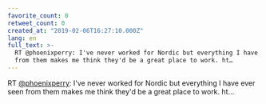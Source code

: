 ```yaml
---
favorite_count: 0
retweet_count: 0
created_at: "2019-02-06T16:27:10.000Z"
lang: en
full_text: >-
  RT @phoenixperry: I've never worked for Nordic but everything I have ever seen
  from them makes me think they'd be a great place to work. ht…
---
```


RT [@phoenixperry](https://twitter.com/phoenixperry): I've never worked for
Nordic but everything I have ever seen from them makes me think they'd be a
great place to work. ht…

